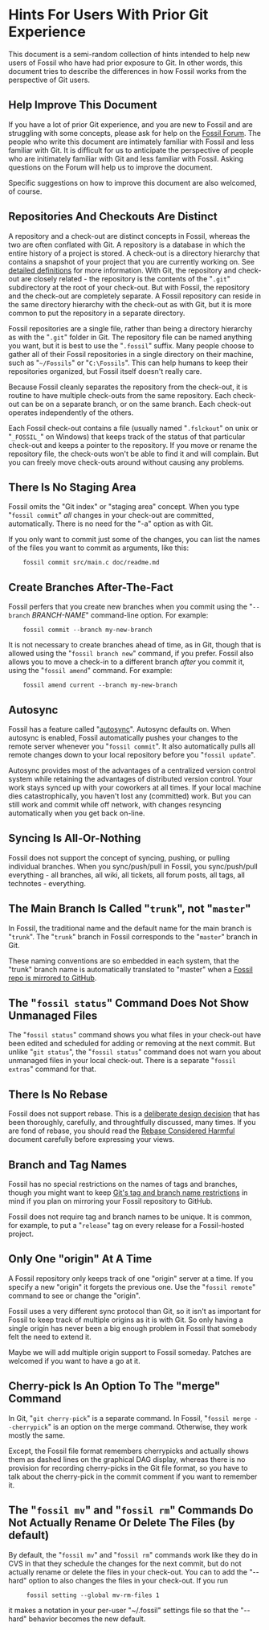 # Hints For Users With Prior Git Experience

This document is a semi-random collection of hints intended to help
new users of Fossil who have had prior exposure to Git.  In other words,
this document tries to describe the differences in how Fossil works 
from the perspective of Git users.

## Help Improve This Document

If you have a lot of prior Git experience, and you are new to Fossil
and are struggling with some concepts, please ask for help on the
[Fossil Forum][1].  The people who write this document are intimately
familiar with Fossil and less familiar with Git.  It is difficult for
us to anticipate the perspective of people who are initimately familiar
with Git and less familiar with Fossil.  Asking questions on the Forum
will help us to improve the document.

[1]:  https://fossil-scm.org/forum

Specific suggestions on how to improve this document are also welcomed,
of course.

## Repositories And Checkouts Are Distinct

A repository and a check-out are distinct concepts in Fossil, whereas
the two are often conflated with Git.  A repository is a database in
which the entire history of a project is stored.  A check-out is a
directory hierarchy that contains a snapshot of your project that you
are currently working on.  See [detailed definitions][2] for more
information.  With Git, the repository and check-out are closely
related - the repository is the contents of the "`.git`" subdirectory
at the root of your check-out.  But with Fossil, the repository and
the check-out are completely separate.  A Fossil repository can reside
in the same directory hierarchy with the check-out as with Git, but it
is more common to put the repository in a separate directory.

[2]: ./whyusefossil.wiki#definitions

Fossil repositories are a single file, rather than being a directory
hierarchy as with the "`.git`" folder in Git.  The repository file
can be named anything you want, but it is best to use the "`.fossil`"
suffix.  Many people choose to gather all of their Fossil repositories
in a single directory on their machine, such as "`~/Fossils`" or
"`C:\Fossils`".  This can help humans to keep their repositories
organized, but Fossil itself doesn't really care.

Because Fossil cleanly separates the repository from the check-out, it
is routine to have multiple check-outs from the same repository.  Each
check-out can be on a separate branch, or on the same branch.  Each
check-out operates independently of the others.

Each Fossil check-out contains a file (usually named "`.fslckout`" on
unix or "`_FOSSIL_`" on Windows) that keeps track of the status of that
particular check-out and keeps a pointer to the repository.  If you
move or rename the repository file, the check-outs won't be able to find 
it and will complain.  But you can freely move check-outs around without
causing any problems.

## There Is No Staging Area

Fossil omits the "Git index" or "staging area" concept.  When you
type "`fossil commit`" _all_ changes in your check-out are committed,
automatically.  There is no need for the "-a" option as with Git.

If you only want to commit just some of the changes, you can list the names
of the files you want to commit as arguments, like this:

        fossil commit src/main.c doc/readme.md

## Create Branches After-The-Fact

Fossil perfers that you create new branches when you commit using
the "`--branch` _BRANCH-NAME_" command-line option.  For example:

        fossil commit --branch my-new-branch

It is not necessary to create branches ahead of time, as in Git, though
that is allowed using the "`fossil branch new`" command, if you
prefer.  Fossil also allows you to move a check-in to a different branch
*after* you commit it, using the "`fossil amend`" command.
For example:

        fossil amend current --branch my-new-branch

## Autosync

Fossil has a feature called "[autosync][5]".  Autosync defaults on.
When autosync is enabled, Fossil automatically pushes your changes
to the remote server whenever you "`fossil commit`".  It also automatically
pulls all remote changes down to your local repository before you
"`fossil update`".

[5]: ./concepts.wiki#workflow

Autosync provides most of the advantages of a centralized version
control system while retaining the advantages of distributed version
control.  Your work stays synced up with your coworkers at all times.
If your local machine dies catastrophically, you haven't lost any
(committed) work.  But you can still work and commit while off network,
with changes resyncing automatically when you get back on-line.

## Syncing Is All-Or-Nothing

Fossil does not support the concept of syncing, pushing, or pulling
individual branches.  When you sync/push/pull in Fossil, you sync/push/pull
everything - all branches, all wiki, all tickets, all forum posts,
all tags, all technotes - everything.

## The Main Branch Is Called "`trunk`", not "`master`"

In Fossil, the traditional name and the default name for the main branch
is "`trunk`".  The "`trunk`" branch in Fossil corresponds to the
"`master`" branch in Git.

These naming conventions are so embedded in each system, that the
"trunk" branch name is automatically translated to "master" when
a [Fossil repo is mirrored to GitHub][6].

[6]: ./mirrortogithub.md

## The "`fossil status`" Command Does Not Show Unmanaged Files

The "`fossil status`" command shows you what files in your check-out have
been edited and scheduled for adding or removing at the next commit.
But unlike "`git status`", the "`fossil status`" command does not warn
you about unmanaged files in your local check-out.  There is a separate
"`fossil extras`" command for that.

## There Is No Rebase

Fossil does not support rebase.
This is a [deliberate design decision][3] that has been thoroughly,
carefully, and throughtfully discussed, many times.  If you are fond
of rebase, you should read the [Rebase Considered Harmful][3] document
carefully before expressing your views.

[3]: ./rebaseharm.md

## Branch and Tag Names

Fossil has no special restrictions on the names of tags and branches,
though you might want to keep [Git's tag and branch name restrictions][4]
in mind if you plan on mirroring your Fossil repository to GitHub.

[4]: https://git-scm.com/docs/git-check-ref-format

Fossil does not require tag and branch names to be unique.  It is
common, for example, to put a "`release`" tag on every release for a
Fossil-hosted project.

## Only One "origin" At A Time

A Fossil repository only keeps track of one "origin" server at a time.
If you specify a new "origin" it forgets the previous one.  Use the
"`fossil remote`" command to see or change the "origin".

Fossil uses a very different sync protocol than Git, so it isn't as
important for Fossil to keep track of multiple origins as it is with
Git.  So only having a single origin has never been a big enough problem
in Fossil that somebody felt the need to extend it.

Maybe we will add multiple origin support to Fossil someday.  Patches
are welcomed if you want to have a go at it.

## Cherry-pick Is An Option To The "merge" Command

In Git, "`git cherry-pick`" is a separate command.
In Fossil, "`fossil merge --cherrypick`" is an option on the merge
command.  Otherwise, they work mostly the same.

Except, the Fossil file format remembers cherrypicks and actually
shows them as dashed lines on the graphical DAG display, whereas
there is no provision for recording cherry-picks in the Git file
format, so you have to talk about the cherry-pick in the commit
comment if you want to remember it.

## The "`fossil mv`" and "`fossil rm`" Commands Do Not Actually Rename Or Delete The Files (by default)

By default,
the "`fossil mv`" and "`fossil rm`" commands work like they do in CVS in
that they schedule the changes for the next commit, but do not actually
rename or delete the files in your check-out.  You can to add the "--hard"
option to also changes the files in your check-out.
If you run

         fossil setting --global mv-rm-files 1

it makes a notation in your per-user "~/.fossil" settings file so that
the "--hard" behavior becomes the new default.
